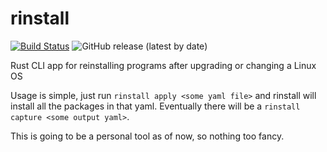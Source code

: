 # rinstall
[![Build Status](https://app.travis-ci.com/MatanyaLoewenthal/rinstall.svg?branch=main)](https://app.travis-ci.com/MatanyaLoewenthal/rinstall)
![GitHub release (latest by date)](https://img.shields.io/github/v/release/MatanyaLoewenthal/rinstall)

Rust CLI app for reinstalling programs after upgrading or changing a Linux OS

Usage is simple, just run `rinstall apply <some yaml file>` and rinstall will install all the packages in that yaml. Eventually there will be a `rinstall capture <some output yaml>`. 


This is going to be a personal tool as of now, so nothing too fancy.
